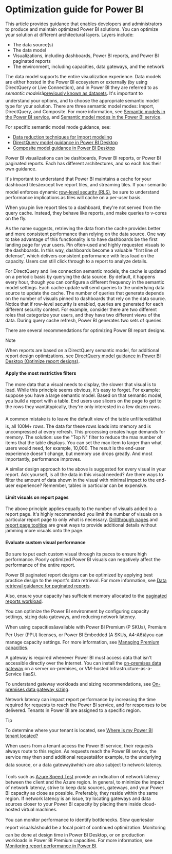 Optimization guide for Power BI
===============================



This article provides guidance that enables developers and administrators to produce and maintain optimized Power BI solutions. You can optimize your solution at different architectural layers. Layers include:


* The data source(s)
* The data model
* Visualizations, including dashboards, Power BI reports, and Power BI paginated reports
* The environment, including capacities, data gateways, and the network


The data model supports the entire visualization experience. Data models are either hosted in the Power BI ecosystem or externally (by using DirectQuery or Live Connection), and in Power BI they are referred to as *semantic models*â[previously known as datasets](../connect-data/service-datasets-rename). It's important to understand your options, and to choose the appropriate semantic model type for your solution. There are three semantic model modes: Import, DirectQuery, and Composite. For more information, see [Semantic models in the Power BI service](../connect-data/service-datasets-understand), and [Semantic model modes in the Power BI service](../connect-data/service-dataset-modes-understand).


For specific semantic model mode guidance, see:


* [Data reduction techniques for Import modeling](import-modeling-data-reduction)
* [DirectQuery model guidance in Power BI Desktop](directquery-model-guidance)
* [Composite model guidance in Power BI Desktop](composite-model-guidance)


Power BI visualizations can be dashboards, Power BI reports, or Power BI paginated reports. Each has different architectures, and so each has their own guidance.


It's important to understand that Power BI maintains a cache for your dashboard tilesâexcept live report tiles, and streaming tiles. If your semantic model enforces dynamic [row-level security (RLS)](../enterprise/service-admin-rls), be sure to understand performance implications as tiles will cache on a per-user basis.


When you pin live report tiles to a dashboard, they're not served from the query cache. Instead, they behave like reports, and make queries to v-cores on the fly.


As the name suggests, retrieving the data from the cache provides better and more consistent performance than relying on the data source. One way to take advantage of this functionality is to have dashboards be the first landing page for your users. Pin often-used and highly requested visuals to the dashboards. In this way, dashboards become a valuable "first line of defense", which delivers consistent performance with less load on the capacity. Users can still click through to a report to analyze details.


For DirectQuery and live connection semantic models, the cache is updated on a periodic basis by querying the data source. By default, it happens every hour, though you can configure a different frequency in the semantic model settings. Each cache update will send queries to the underlying data source to update the cache. The number of queries that generate depends on the number of visuals pinned to dashboards that rely on the data source. Notice that if row-level security is enabled, queries are generated for each different security context. For example, consider there are two different roles that categorize your users, and they have two different views of the data. During query cache refresh, Power BI generates two sets of queries.


There are several recommendations for optimizing Power BI report designs.



Note


When reports are based on a DirectQuery semantic model, for additional report design optimizations, see [DirectQuery model guidance in Power BI Desktop (Optimize report designs)](directquery-model-guidance#optimize-report-designs).



#### Apply the most restrictive filters


The more data that a visual needs to display, the slower that visual is to load. While this principle seems obvious, it's easy to forget. For example: suppose you have a large semantic model. Based on that semantic model, you build a report with a table. End users use slicers on the page to get to the rows they wantâtypically, they're only interested in a few dozen rows.


A common mistake is to leave the default view of the table unfilteredâthat is, all 100M+ rows. The data for these rows loads into memory and is uncompressed at every refresh. This processing creates huge demands for memory. The solution: use the "Top N" filter to reduce the max number of items that the table displays. You can set the max item to larger than what users would need, for example, 10,000. The result is the end-user experience doesn't change, but memory use drops greatly. And most importantly, performance improves.


A similar design approach to the above is suggested for every visual in your report. Ask yourself, is all the data in this visual needed? Are there ways to filter the amount of data shown in the visual with minimal impact to the end-user experience? Remember, tables in particular can be expensive.


#### Limit visuals on report pages


The above principle applies equally to the number of visuals added to a report page. It's highly recommended you limit the number of visuals on a particular report page to only what is necessary. [Drillthrough pages](report-drillthrough) and [report page tooltips](report-page-tooltips) are great ways to provide additional details without jamming more visuals onto the page.


#### Evaluate custom visual performance


Be sure to put each custom visual through its paces to ensure high performance. Poorly optimized Power BI visuals can negatively affect the performance of the entire report.


Power BI paginated report designs can be optimized by applying best practice design to the report's data retrieval. For more information, see [Data retrieval guidance for paginated reports](report-paginated-data-retrieval).


Also, ensure your capacity has sufficient memory allocated to the [paginated reports workload](../enterprise/service-admin-premium-workloads#paginated-reports).


You can optimize the Power BI environment by configuring capacity settings, sizing data gateways, and reducing network latency.


When using capacitiesâavailable with Power BI Premium (P SKUs), Premium Per User (PPU) licenses, or Power BI Embedded (A SKUs, A4-A6)âyou can manage capacity settings. For more information, see [Managing Premium capacities](../enterprise/service-premium-capacity-manage).


A gateway is required whenever Power BI must access data that isn't accessible directly over the Internet. You can install the [on-premises data gateway](../connect-data/service-gateway-onprem) on a server on-premises, or VM-hosted Infrastructure-as-a-Service (IaaS).


To understand gateway workloads and sizing recommendations, see [On-premises data gateway sizing](gateway-onprem-sizing).


Network latency can impact report performance by increasing the time required for requests to reach the Power BI service, and for responses to be delivered. Tenants in Power BI are assigned to a specific region.



Tip


To determine where your tenant is located, see [Where is my Power BI tenant located?](../admin/service-admin-where-is-my-tenant-located)



When users from a tenant access the Power BI service, their requests always route to this region. As requests reach the Power BI service, the service may then send additional requestsâfor example, to the underlying data source, or a data gatewayâwhich are also subject to network latency.


Tools such as [Azure Speed Test](https://azurespeedtest.azurewebsites.net/) provide an indication of network latency between the client and the Azure region. In general, to minimize the impact of network latency, strive to keep data sources, gateways, and your Power BI capacity as close as possible. Preferably, they reside within the same region. If network latency is an issue, try locating gateways and data sources closer to your Power BI capacity by placing them inside cloud-hosted virtual machines.


You can monitor performance to identify bottlenecks. Slow queriesâor report visualsâshould be a focal point of continued optimization. Monitoring can be done at design time in Power BI Desktop, or on production workloads in Power BI Premium capacities. For more information, see [Monitoring report performance in Power BI](monitor-report-performance).


